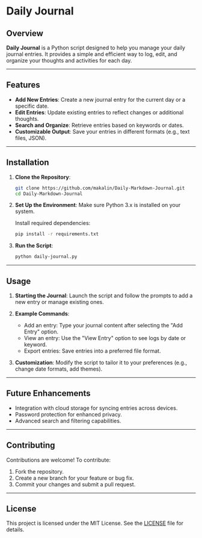 # Daily Journal

## Overview

**Daily Journal** is a Python script designed to help you manage your daily journal entries. It provides a simple and efficient way to log, edit, and organize your thoughts and activities for each day.

---

## Features

- **Add New Entries**: Create a new journal entry for the current day or a specific date.
- **Edit Entries**: Update existing entries to reflect changes or additional thoughts.
- **Search and Organize**: Retrieve entries based on keywords or dates.
- **Customizable Output**: Save your entries in different formats (e.g., text files, JSON).

---

## Installation

1. **Clone the Repository**:
   ```bash
   git clone https://github.com/makalin/Daily-Markdown-Journal.git
   cd Daily-Markdown-Journal
   ```

2. **Set Up the Environment**:
   Make sure Python 3.x is installed on your system.
   
   Install required dependencies:
   ```bash
   pip install -r requirements.txt
   ```

3. **Run the Script**:
   ```bash
   python daily-journal.py
   ```

---

## Usage

1. **Starting the Journal**:
   Launch the script and follow the prompts to add a new entry or manage existing ones.

2. **Example Commands**:
   - Add an entry: Type your journal content after selecting the "Add Entry" option.
   - View an entry: Use the "View Entry" option to see logs by date or keyword.
   - Export entries: Save entries into a preferred file format.

3. **Customization**:
   Modify the script to tailor it to your preferences (e.g., change date formats, add themes).

---

## Future Enhancements

- Integration with cloud storage for syncing entries across devices.
- Password protection for enhanced privacy.
- Advanced search and filtering capabilities.

---

## Contributing

Contributions are welcome! To contribute:

1. Fork the repository.
2. Create a new branch for your feature or bug fix.
3. Commit your changes and submit a pull request.

---

## License

This project is licensed under the MIT License. See the [LICENSE](LICENSE) file for details.
